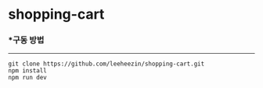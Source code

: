 # shopping-cart

### *구동 방법
---

```
git clone https://github.com/leeheezin/shopping-cart.git
npm install
npm run dev
```